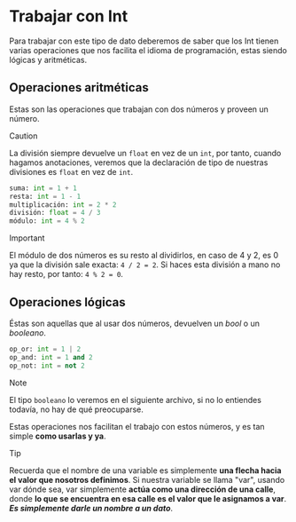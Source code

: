 # Trabajar con Int

Para trabajar con este tipo de dato deberemos de saber que los Int tienen varias operaciones que nos facilita el idioma de programación, estas siendo lógicas y aritméticas.

## Operaciones aritméticas

Estas son las operaciones que trabajan con dos números y proveen un número.

> [!CAUTION]
> La división siempre devuelve un `float` en vez de un `int`, por tanto, cuando hagamos anotaciones, veremos que la declaración de tipo de nuestras divisiones es `float` en vez de `int`.

```python
suma: int = 1 + 1
resta: int = 1 - 1
multiplicación: int = 2 * 2
división: float = 4 / 3
módulo: int = 4 % 2
```

> [!IMPORTANT]
> El módulo de dos números es su resto al dividirlos, en caso de 4 y 2, es 0 ya que la división sale exacta: `4 / 2 = 2`. Si haces esta división a mano no hay resto, por tanto: `4 % 2 = 0`.

## Operaciones lógicas

Éstas son aquellas que al usar dos números, devuelven un *bool* o un *booleano*.

```python
op_or: int = 1 | 2
op_and: int = 1 and 2
op_not: int = not 2
```

> [!NOTE]
> El tipo `booleano` lo veremos en el siguiente archivo, si no lo entiendes todavía, no hay de qué preocuparse.

Estas operaciones nos facilitan el trabajo con estos números, y es tan simple **como usarlas y ya**.

> [!TIP]
> Recuerda que el nombre de una variable es simplemente **una flecha hacia el valor que nosotros definimos**. Si nuestra variable se llama "var", usando var dónde sea, var simplemente **actúa como una dirección de una calle**, donde **lo que se encuentra en esa calle es el valor que le asignamos a var**. ***Es simplemente darle un nombre a un dato***.
